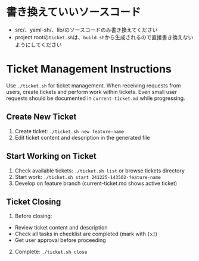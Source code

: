 # 書き換えていいソースコード
- src/、yaml-sh/、lib/のソースコードのみ書き換えてください
- project rootの`ticket.sh`は、`build.sh`から生成されるので直接書き換えないようにしてください

# Ticket Management Instructions

Use `./ticket.sh` for ticket management. When receiving requests from users,
create tickets and perform work within tickets. Even small user requests
should be documented in `current-ticket.md` while progressing.

## Create New Ticket

1. Create ticket: `./ticket.sh new feature-name`
2. Edit ticket content and description in the generated file

## Start Working on Ticket

1. Check available tickets: `./ticket.sh list` or browse tickets directory
2. Start work: `./ticket.sh start 241225-143502-feature-name`
3. Develop on feature branch (current-ticket.md shows active ticket)

## Ticket Closing

1. Before closing:
 - Review ticket content and description
 - Check all tasks in checklist are completed (mark with `[x]`)
 - Get user approval before proceeding
2. Complete: `./ticket.sh close`
